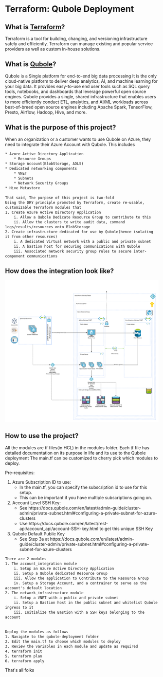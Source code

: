 # Terraform: Qubole Deployment 

<h2>What is <a href="https://www.terraform.io/">Terraform</a>?</h2>
<p>
    Terraform is a tool for building, changing, and versioning infrastructure safely and efficiently. 
    Terraform can manage existing and popular service providers as well as custom in-house solutions.
</p>

<h2>What is <a href="https://www.qubole.com/">Qubole</a>?</h2>
<p>
    Qubole is a Single platform for end-to-end big data processing
    It is the only cloud-native platform to deliver deep analytics, AI, and machine learning for your big data. 
    It provides easy-to-use end user tools such as SQL query tools, notebooks, and dashboards that leverage powerful open source engines. 
    Qubole provides a single, shared infrastructure that enables users to more efficiently conduct ETL, analytics, and AI/ML workloads 
    across best-of-breed open source engines including Apache Spark, TensorFlow, Presto, Airflow, Hadoop, Hive, and more.
</p>

<h2>What is the purpose of this project?</h2>
<p>
    When an organization or a customer wants to use Qubole on Azure, they need to integrate their Azure Account with Qubole. This includes
    
    * Azure Active Directory Application
        * Resource Groups
    * Storage Account(BlobStorage, ADLS)
    * Dedicated networking components
        * VNET
        * Subnets
        * Network Security Groups   
    * Hive Metastore
    
    That said, The purpose of this project is two-fold
    Using the DRY principle promoted by Terraform, create re-usable, customizable Terraform modules that
    1. Create Azure Active Directory Application 
        i. Allow a Qubole Dedicate Resource Group to contribute to this
        ii. Allow the clusters to write audit data, command logs/results/resources onto BlobStorage
    2. Create infrastructure dedicated for use by Qubole(hence isolating it from other resources)
        i. A dedicated Virtual network with a public and private subnet
        ii. A bastion host for securing communications with Qubole
        iii. Associated network security group rules to secure inter-component communications
</p>       

<h2>How does the integration look like?</h2>
<p>
    <img src="./readme_files/qubole_azure_integration_diagram.png" title="Qubole Azure Integration Reference Architecture">
</p>

<h2>How to use the project?</h2>
<p>
    All the modules are tf files(in HCL) in the modules folder. Each tf file has detailed documentation on its purpose in life and its use to the Qubole deployment
    The main.tf can be customized to cherry pick which modules to deploy.
</p>

<p>
    Pre-requisites:
    <ol>
        <li>
            Azure Subscription ID to use:
            <ul>
                <li>
                    In the main.tf, you can specify the subscription id to use for this setup.
                </li>
                <li>
                    This can be important if you have multiple subscriptions going on.
                </li>
            </ul>
        </li>
        <li>
            Account Level SSH Key:
            <ul>
                <li>
                    See https://docs.qubole.com/en/latest/admin-guide/cluster-admin/private-subnet.html#configuring-a-private-subnet-for-azure-clusters
                </li>
                <li>
                    Use https://docs.qubole.com/en/latest/rest-api/account_api/account-SSH-key.html to get this unique SSH Key
                </li>
            </ul>
        </li>
        <li>
            Qubole Default Public Key
            <ul>
                <li>
                    See Step 3a at https://docs.qubole.com/en/latest/admin-guide/cluster-admin/private-subnet.html#configuring-a-private-subnet-for-azure-clusters
                </li>
            </ul>
        </li>
    </ol>
</p>

    There are 2 modules
    1. The account_integration module
        i. Setup an Azure Active Directory Application
        ii. Setup a Qubole dedicated Resource Group
        iii. Allow the application to Contribute to the Resource Group
        iv. Setup a Storage Account, and a contrainer to serve as the account's default location
    2. The network_infrastructure module
        i. Setup a VNET with a public and private subnet
        ii. Setup a Bastion host in the public subnet and whitelist Qubole ingress to it
        iii. Initialize the Bastion with a SSH keys belonging to the account
       

    Deploy the modules as follows
    1. Navigate to the qubole-deployment folder
    2. Edit the main.tf to choose which modules to deploy
    3. Review the variables in each module and update as required
    4. terraform init
    5. terraform plan
    6. terraform apply


<p>That's all folks</p>